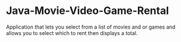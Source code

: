# Java-Movie-Video-Game-Rental
Application that lets you select from a list of movies and or games and allows you to select which to rent then displays a total. 

